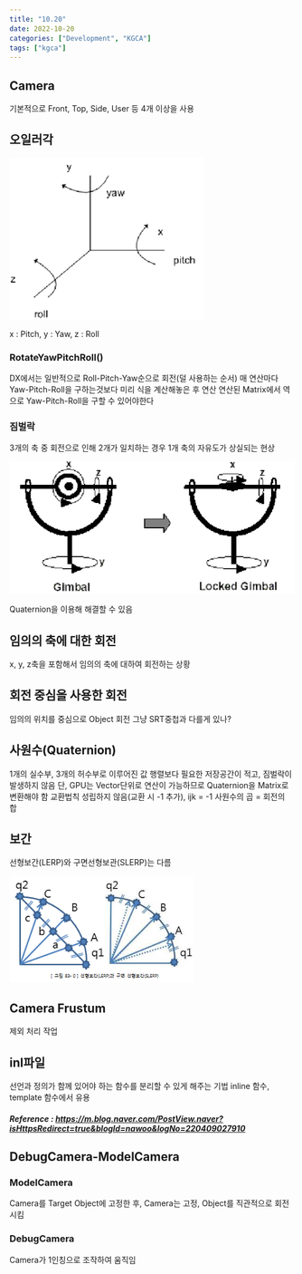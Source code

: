 ```yaml
---
title: "10.20"
date: 2022-10-20
categories: ["Development", "KGCA"]
tags: ["kgca"]
---
```

## Camera
기본적으로 Front, Top, Side, User 등 4개 이상을 사용

## 오일러각

![](/images/5e8ec78e-82ad-4830-8aec-1d7aa4a83843-image.PNG)

x : Pitch, y : Yaw, z : Roll
### RotateYawPitchRoll()
DX에서는 일반적으로 Roll-Pitch-Yaw순으로 회전(덜 사용하는 순서)
매 연산마다 Yaw-Pitch-Roll을 구하는것보다 미리 식을 계산해놓은 후 연산
연산된 Matrix에서 역으로 Yaw-Pitch-Roll을 구할 수 있어야한다

### 짐벌락
3개의 축 중 회전으로 인해 2개가 일치하는 경우 1개 축의 자유도가 상실되는 현상

![](/images/ec6a15b7-bed5-4035-9e0b-7f39a97d536a-image.PNG)

Quaternion을 이용해 해결할 수 있음

## 임의의 축에 대한 회전
x, y, z축을 포함해서 임의의 축에 대하여 회전하는 상황

## 회전 중심을 사용한 회전
임의의 위치를 중심으로 Object 회전
그냥 SRT중첩과 다를게 있나?

## 사원수(Quaternion)
1개의 실수부, 3개의 허수부로 이루어진 값
행렬보다 필요한 저장공간이 적고, 짐벌락이 발생하지 않음
단, GPU는 Vector단위로 연산이 가능하므로 Quaternion을 Matrix로 변환해야 함
교환법칙 성립하지 않음(교환 시 -1 추가), ijk = -1
사원수의 곱 = 회전의 합

## 보간
선형보간(LERP)와 구면선형보관(SLERP)는 다름

![](/images/3c2c9563-29ef-40e3-9008-a2b163d16f9e-image.PNG)

## Camera Frustum
제외 처리 작업

## inl파일
선언과 정의가 함께 있어야 하는 함수를 분리할 수 있게 해주는 기법
inline 함수, template 함수에서 유용
##### _Reference_ : https://m.blog.naver.com/PostView.naver?isHttpsRedirect=true&blogId=nawoo&logNo=220409027910

## DebugCamera-ModelCamera
### ModelCamera
Camera를 Target Object에 고정한 후, Camera는 고정, Object를 직관적으로 회전시킴
### DebugCamera
Camera가 1인칭으로 조작하여 움직임